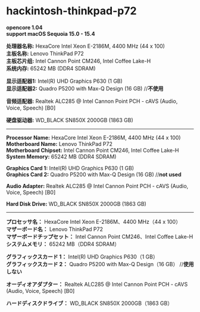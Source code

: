 # hackintosh-thinkpad-p72
**opencore 1.04**  
**support macOS Sequoia 15.0 - 15.4**  

**处理器名称:** HexaCore Intel Xeon E-2186M, 4400 MHz (44 x 100)  
**主板名称:** Lenovo ThinkPad P72  
**主板芯片组:** Intel Cannon Point CM246, Intel Coffee Lake-H  
**系统内存:** 65242 MB  (DDR4 SDRAM)  

**显示适配器1:** Intel(R) UHD Graphics P630  (1 GB)  
**显示适配器2:** Quadro P5200 with Max-Q Design  (16 GB) //**不使用**  

**音频适配器:** Realtek ALC285 @ Intel Cannon Point PCH - cAVS (Audio, Voice, Speech) [B0]  

**硬盘驱动器:** WD_BLACK SN850X 2000GB  (1863 GB)

---

**Processor Name:** HexaCore Intel Xeon E-2186M, 4400 MHz (44 x 100)  
**Motherboard Name:** Lenovo ThinkPad P72  
**Motherboard Chipset:** Intel Cannon Point CM246, Intel Coffee Lake-H  
**System Memory:** 65242 MB (DDR4 SDRAM)

**Graphics Card 1:** Intel(R) UHD Graphics P630 (1 GB)  
**Graphics Card 2:** Quadro P5200 with Max-Q Design (16 GB) //**not used**  

**Audio Adapter:** Realtek ALC285 @ Intel Cannon Point PCH - cAVS (Audio, Voice, Speech) [B0]  

**Hard Disk Drive:** WD_BLACK SN850X 2000GB (1863 GB)  

---

**プロセッサ名：** HexaCore Intel Xeon E-2186M、4400 MHz（44 x 100）  
**マザーボード名：** Lenovo ThinkPad P72  
**マザーボードチップセット：** Intel Cannon Point CM246、Intel Coffee Lake-H  
**システムメモリ：** 65242 MB（DDR4 SDRAM）  

**グラフィックスカード 1：** Intel(R) UHD Graphics P630（1 GB）  
**グラフィックスカード 2：** Quadro P5200 with Max-Q Design（16 GB） //**使用しない** 

**オーディオアダプター：** Realtek ALC285 @ Intel Cannon Point PCH - cAVS (Audio, Voice, Speech) [B0] 

**ハードディスクドライブ：** WD_BLACK SN850X 2000GB（1863 GB）